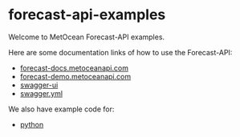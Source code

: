 # forecast-api-examples

Welcome to MetOcean Forecast-API examples.

Here are some documentation links of how to use the Forecast-API:
* [forecast-docs.metoceanapi.com](https://forecast-docs.metoceanapi.com)
* [forecast-demo.metoceanapi.com](https://forecast-demo.metoceanapi.com)
* [swagger-ui](https://forecast-docs.metoceanapi.com/swagger-ui/)
* [swagger.yml](https://forecast-docs.metoceanapi.com/swagger.yml)

We also have example code for:
* [python](python/)
